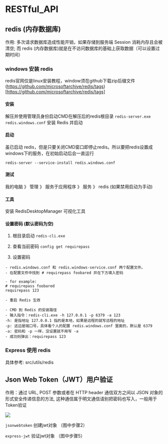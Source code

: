 # RESTful_API

## redis (内存数据库)

作用: 多次请求数据库造成性能开销，如果存储到服务端 Session 消耗内存且会被清空; 而 redis (内存数据库)就是在不访问数据库的基础上获取数据（可以设置过期时间）

### windows 安装 redis

redis官网仅是linux安装教程，window须在github下载zip后缀文件 (https://github.com/microsoftarchive/redis/tags)[https://github.com/microsoftarchive/redis/tags]

#### 安装

解压并使用管理员身份启动CMD在解压后的redis根目录 `redis-server.exe redis.windows.conf` 安装 Redis 并启动

#### 启动

虽已启动 redis，但是只要关闭CMD窗口即停止redis。所以要把redis设置成windows下的服务，在初始启动后会一直运行

`redis-server --service-install redis.windows.conf`

#### 测试

我的电脑 》 管理 》 服务于应用程序 》 服务 》 redis (如果禁用启动为手动)

#### 工具

安装 RedisDesktopManager 可视化工具

#### 设置密码 (默认密码为空)

1. 根目录启动 `redis-cli.exe`

2. 查看当前密码 `config get requirepass`

3. 设置密码

```
- redis.windows.conf 和 redis.windows-service.conf 两个配置文件。
- 在配置文件中找到 # requirepass foobared 并在下方填入密码

- for example:
# requirepass foobared
requirepass 123

- 重启 Redis 生效

- CMD 到 Redis 的安装路径
- 输入指令：redis-cli.exe -h 127.0.0.1 -p 6379 -a 123
-h: 是指地址 127.0.0.1 指的是本地，如果是远程的就写远程的地址
-p: 这边是端口号，具体看个人的配置 redis.windows.conf 里面的，默认是 6379
-a: 密码和 -p 一样，没设置就不用写 -a
- 成功则弹出：requirepass 123
```

### Express 使用 redis

具体参考: src/utils/redis

## Json Web Token（JWT）用户验证

作用：通过 URL, POST 参数或者在 HTTP header 通信双方之间以 JSON 对象的形式安全传递信息的方法, 这种通信属于明文通信请别把密码也写入，一般用于Token验证

![](https://devin-huang.github.io/img/pubilc/jwt.png)

`jsonwebtoken` 创建jwt对象 （图中步骤2）

`express-jwt` 验证jwt对象  （图中步骤5）
